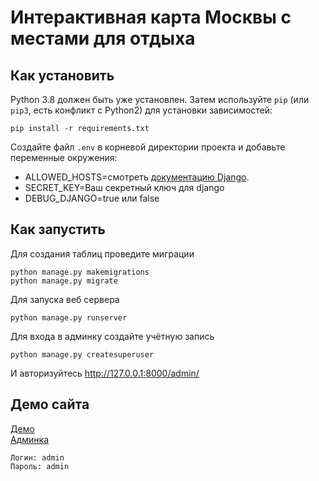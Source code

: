 # Интерактивная карта Москвы с местами для отдыха

## Как установить

Python 3.8 должен быть уже установлен.
Затем используйте `pip` (или `pip3`, есть конфликт с Python2) для установки зависимостей:
```
pip install -r requirements.txt
```

Создайте файл `.env` в корневой директории проекта и добавьте переменные окружения:


-   ALLOWED_HOSTS=смотреть [документацию Django](https://docs.djangoproject.com/en/3.1/ref/settings/#allowed-hosts).
-   SECRET_KEY=Ваш секретный ключ для django
-   DEBUG_DJANGO=true или false


## Как запустить
Для создания таблиц проведите миграции
```
python manage.py makemigrations
python manage.py migrate
```
Для запуска веб сервера
```
python manage.py runserver
```
Для входа в админку создайте учётную запись
```
python manage.py createsuperuser
```
И авторизуйтесь http://127.0.0.1:8000/admin/

## Демо сайта
[Демо](https://technician03.pythonanywhere.com/) \
[Админка](https://technician03.pythonanywhere.com/admin/)
```
Логин: admin
Пароль: admin
```